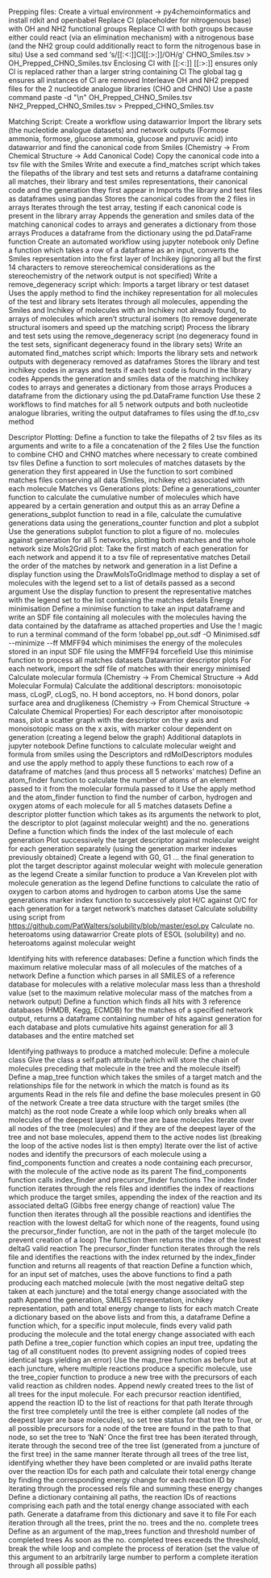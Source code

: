 Prepping files:
Create a virtual environment -> py4chemoinformatics and install rdkit and openbabel
Replace Cl (placeholder for nitrogenous base) with OH and NH2 functional groups 
Replace Cl with both groups because either could react (via an elimination mechanism) with a nitrogenous base (and the NH2 group could additionally react to form the nitrogenous base in situ)
Use a sed command
sed ‘s/[[:<:]]Cl[[:>:]]/OH/g’ CHNO_Smiles.tsv > OH_Prepped_CHNO_Smiles.tsv
Enclosing Cl with [[:<:]] [[:>:]] ensures only Cl is replaced rather than a larger string containing Cl 
The global tag g ensures all instances of Cl are removed 
Interleave OH and NH2 prepped files for the 2 nucleotide analogue libraries (CHO and CHNO)
Use a paste command
paste -d "\n" OH_Prepped_CHNO_Smiles.tsv NH2_Prepped_CHNO_Smiles.tsv > Prepped_CHNO_Smiles.tsv

Matching Script:
Create a workflow using datawarrior
Import the library sets (the nucleotide analogue datasets) and network outputs (Formose ammonia, formose, glucose ammonia, glucose and pyruvic acid) into datawarrior and find the canonical code from Smiles (Chemistry -> From Chemical Structure -> Add Canonical Code)
Copy the canonical code into a tsv file with the Smiles 
Write and execute a find_matches script which takes the filepaths of the library and test sets and returns a dataframe containing all matches, their library and test smiles representations, their canonical code and the generation they first appear in 
Imports the library and test files as dataframes using pandas
Stores the canonical codes from the 2 files in arrays
Iterates through the test array, testing if each canonical code is present in the library array
Appends the generation and smiles data of the matching canonical codes to arrays and generates a dictionary from those arrays
Produces a dataframe from the dictionary using the pd.DataFrame function 
Create an automated workflow using jupyter notebook only 
Define a function which takes a row of a dataframe as an input, converts the Smiles representation into the first layer of Inchikey (ignoring all but the first 14 characters to remove stereochemical considerations as the stereochemistry of the network output is not specified)
Write a remove_degeneracy script which:
Imports a target library or test dataset
Uses the apply method to find the inchikey representation for all molecules of the test and library sets
Iterates through all molecules, appending the Smiles and Inchikey of molecules with an Inchikey not already found, to arrays of molecules which aren’t structural isomers (to remove degenerate structural isomers and speed up the matching script)
Process the library and test sets using the remove_degeneracy script (no degeneracy found in the test sets, significant degeneracy found in the library sets)
Write an automated find_matches script which:
Imports the library sets and network outputs with degeneracy removed as dataframes
Stores the library and test inchikey codes in arrays and tests if each test code is found in the library codes
Appends the generation and smiles data of the matching inchikey codes to arrays and generates a dictionary from those arrays
Produces a dataframe from the dictionary using the pd.DataFrame function 
Use these 2 workflows to find matches for all 5 network outputs and both nucleotide analogue libraries, writing the output dataframes to files using the df.to_csv method 

Descriptor Plotting:
Define a function to take the filepaths of 2 tsv files as its arguments and write to a file a concatenation of the 2 files
Use the function to combine CHO and CHNO matches where necessary to create combined tsv files 
Define a function to sort molecules of matches datasets by the generation they first appeared in 
Use the function to sort combined matches files conserving all data (Smiles, inchikey etc) associated with each molecule
Matches vs Generations plots:
Define a generations_counter function to calculate the cumulative number of molecules which have appeared by a certain generation and output this as an array
Define a generations_subplot function to read in a file, calculate the cumulative generations data using the generations_counter function and plot a subplot 
Use the generations subplot function to plot a figure of no. molecules against generation for all 5 networks, plotting both matches and the whole network size 
Mols2Grid plot:
Take the first match of each generation for each network and append it to a tsv file of representative matches
Detail the order of the matches by network and generation in a list
Define a display function using the DrawMolsToGridImage method to display a set of molecules with the legend set to a list of details passed as a second argument 
Use the display function to present the representative matches with the legend set to the list containing the matches details
Energy minimisation
Define a minimise function to take an input dataframe and write an SDF file containing all molecules with the molecules having the data contained by the dataframe as attached properties and Use the ! magic to run a terminal command of the form 
!obabel pp_out.sdf -O Minimised.sdf --minimize --ff MMFF94 
which minimises the energy of the molecules stored in an input SDF file using the MMFF94 forcefield 
Use this minimise function to process all matches datasets
Datawarrior descriptor plots
For each network, import the sdf file of matches with their energy minimised
Calculate molecular formula (Chemistry -> From Chemical Structure -> Add Molecular Formula)
Calculate the additional descriptors: monoisotopic mass, cLogP, cLogS, no. H bond acceptors, no. H bond donors, polar surface area and druglikeness (Chemistry -> From Chemical Structure -> Calculate Chemical Properties)
For each descriptor after monoisotopic mass, plot a scatter graph with the descriptor on the y axis and monoisotopic mass on the x axis, with marker colour dependent on generation (creating a legend below the graph)
Additional dataplots in jupyter notebook
Define functions to calculate molecular weight and formula from smiles using the Descriptors and rdMolDescriptors modules and use the apply method to apply these functions to each row of a dataframe of matches (and thus process all 5 networks’ matches)
Define an atom_finder function to calculate the number of atoms of an element passed to it from the molecular formula passed to it
Use the apply method and the atom_finder function to find the number of carbon, hydrogen and oxygen atoms of each molecule for all 5 matches datasets
Define a descriptor plotter function which takes as its arguments the network to plot, the descriptor to plot (against molecular weight) and the no. generations
Define a function which finds the index of the last molecule of each generation 
Plot successively the target descriptor against molecular weight for each generation separately (using the generation marker indexes previously obtained)
Create a legend with G0, G1 … the final generation to plot the target descriptor against molecular weight with molecule generation as the legend 
Create a similar function to produce a Van Krevelen plot with molecule generation as the legend
Define functions to calculate the ratio of oxygen to carbon atoms and hydrogen to carbon atoms
Use the same generations marker index function to successively plot H/C against O/C for each generation for a target network’s matches dataset
Calculate solubility using script from https://github.com/PatWalters/solubility/blob/master/esol.py
Calculate no. heteroatoms using datawarrior
Create plots of ESOL (solubility) and no. heteroatoms against molecular weight

Identifying hits with reference databases:
Define a function which finds the maximum relative molecular mass of all molecules of the matches of a network
Define a function which parses in all SMILES of a reference database for molecules with a relative molecular mass less than a threshold value (set to the maximum relative molecular mass of the matches from a network output)
Define a function which finds all hits with 3 reference databases (HMDB, Kegg, ECMDB) for the matches of a specified network output, returns a dataframe containing number of hits against generation for each database and plots cumulative hits against generation for all 3 databases and the entire matched set

Identifying pathways to produce a matched molecule:
Define a molecule class 
Give the class a self.path attribute (which will store the chain of molecules preceding that molecule in the tree and the molecule itself)
Define a map_tree function which takes the smiles of a target match and the relationships file for the network in which the match is found as its arguments
Read in the rels file and define the base molecules present in G0 of the network
Create a tree data structure with the target smiles (the match) as the root node
Create a while loop which only breaks when all molecules of the deepest layer of the tree are base molecules
Iterate over all nodes of the tree (molecules) and if they are of the deepest layer of the tree and not base molecules, append them to the active nodes list (breaking the loop of the active nodes list is then empty)
Iterate over the list of active nodes and identify the precursors of each molecule using a find_components function and creates a node containing each precursor, with the molecule of the active node as its parent 
The find_components function calls index_finder and precursor_finder functions
The index finder function iterates through the rels files and identifies the index of reactions which produce the target smiles, appending the index of the reaction and its associated deltaG (Gibbs free energy change of reaction) value
The function then iterates through all the possible reactions and identifies the reaction with the lowest deltaG for which none of the reagents, found using the precursor_finder function, are not in the path of the target molecule (to prevent creation of a loop)
The function then returns the index of the lowest deltaG valid reaction
The precursor_finder function iterates through the rels file and identifies the reactions with the index returned by the index_finder function and returns all reagents of that reaction 
Define a function which, for an input set of matches, uses the above functions to find a path producing each matched molecule (with the most negative deltaG step taken at each juncture) and the total energy change associated with the path
Append the generation, SMILES representation, inchikey representation, path and total energy change to lists for each match
Create a dictionary based on the above lists and from this, a dataframe 
Define a function which, for a specific input molecule, finds every valid path producing the molecule and the total energy change associated with each path
Define a tree_copier function which copies an input tree, updating the tag of all constituent nodes (to prevent assigning nodes of copied trees identical tags yielding an error)
Use the map_tree function as before but at each juncture, where multiple reactions produce a specific molecule, use the tree_copier function to produce a new tree with the precursors of each valid reaction as children nodes. Append newly created trees to the list of all trees for the input molecule.
For each precursor reaction identified, append the reaction ID to the list of reactions for that path
Iterate through the first tree completely until the tree is either complete (all nodes of the deepest layer are base molecules), so set tree status for that tree to True, or all possible precursors for a node of the tree are found in the path to that node, so set the tree to ‘NaN’
Once the first tree has been iterated through, iterate through the second tree of the tree list (generated from a juncture of the first tree) in the same manner 
Iterate through all trees of the tree list, identifying whether they have been completed or are invalid paths 
Iterate over the reaction IDs for each path and calculate their total energy change by finding the corresponding energy change for each reaction ID by iterating through the processed rels file and summing these energy changes 
Define a dictionary containing all paths, the reaction IDs of reactions comprising each path and the total energy change associated with each path. Generate a dataframe from this dictionary and save it to file 
For each iteration through all the trees, print the no. trees and the no. complete trees 
Define as an argument of the map_trees function and threshold number of completed trees
As soon as the no. completed trees exceeds the threshold, break the while loop and complete the process of iteration (set the value of this argument to an arbitrarily large number to perform a complete iteration through all possible paths)


